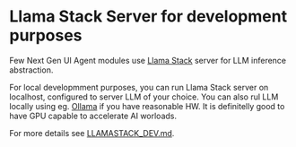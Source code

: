 # Llama Stack Server for development purposes

Few Next Gen UI Agent modules use [Llama Stack](https://llama-stack.readthedocs.io) server for LLM inference abstraction. 

For local developmment purposes, you can run Llama Stack server on localhost, configured to server LLM of your choice. 
You can also rul LLM locally using eg. [Ollama](https://ollama.com/) if you have reasonable HW. It is definitelly 
good to have GPU capable to accelerate AI worloads.

For more details see [LLAMASTACK_DEV.md](https://github.com/RedHat-UX/next-gen-ui-agent/blob/main/LLAMASTACK_DEV.md).
